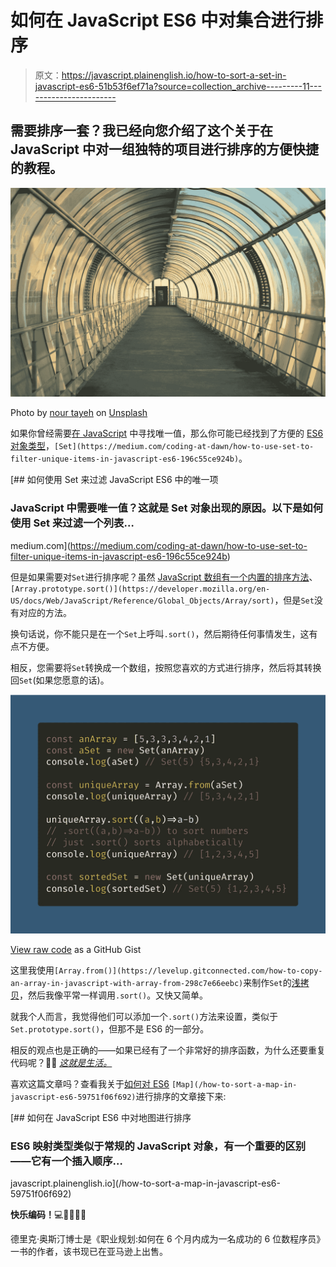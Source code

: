 # 如何在 JavaScript ES6 中对集合进行排序

> 原文：<https://javascript.plainenglish.io/how-to-sort-a-set-in-javascript-es6-51b53f6ef71a?source=collection_archive---------11----------------------->

## 需要排序一套？我已经向您介绍了这个关于在 JavaScript 中对一组独特的项目进行排序的方便快捷的教程。

![](img/348e876bff53643ec6b57192b38c8bff.png)

Photo by [nour tayeh](https://unsplash.com/@nourtayeh?utm_source=medium&utm_medium=referral) on [Unsplash](https://unsplash.com?utm_source=medium&utm_medium=referral)

如果你曾经需要[在 JavaScript](https://levelup.gitconnected.com/how-to-find-unique-values-by-property-in-an-array-of-objects-in-javascript-50ca23db8ccc) 中寻找唯一值，那么你可能已经找到了方便的 [ES6](https://medium.com/coding-at-dawn/tagged/es6) [对象类型](https://levelup.gitconnected.com/how-to-check-for-an-object-in-javascript-object-null-check-3b2632330296)，`[Set](https://medium.com/coding-at-dawn/how-to-use-set-to-filter-unique-items-in-javascript-es6-196c55ce924b)`。

[](https://medium.com/coding-at-dawn/how-to-use-set-to-filter-unique-items-in-javascript-es6-196c55ce924b) [## 如何使用 Set 来过滤 JavaScript ES6 中的唯一项

### JavaScript 中需要唯一值？这就是 Set 对象出现的原因。以下是如何使用 Set 来过滤一个列表…

medium.com](https://medium.com/coding-at-dawn/how-to-use-set-to-filter-unique-items-in-javascript-es6-196c55ce924b) 

但是如果需要对`Set`进行排序呢？虽然 [JavaScript 数组有一个内置的排序方法](https://medium.com/coding-at-dawn/how-to-sort-an-array-numerically-in-javascript-2b22710e3958)、`[Array.prototype.sort()](https://developer.mozilla.org/en-US/docs/Web/JavaScript/Reference/Global_Objects/Array/sort)`，但是`Set`没有对应的方法。

换句话说，你不能只是在一个`Set`上呼叫`.sort()`，然后期待任何事情发生，这有点不方便。

相反，您需要将`Set`转换成一个数组，按照您喜欢的方式进行排序，然后将其转换回`Set`(如果您愿意的话)。

![](img/9c19e13c1b2e5f6a4bb8fb272f958c57.png)

[View raw code](https://gist.github.com/DoctorDerek/e98e591e15b5f2777f56e1e260865368) as a GitHub Gist

这里我使用`[Array.from()](https://levelup.gitconnected.com/how-to-copy-an-array-in-javascript-with-array-from-298c7e66eebc)`来制作`Set`的[浅拷贝](/how-to-deep-copy-objects-and-arrays-in-javascript-7c911359b089)，然后我像平常一样调用`.sort()`。又快又简单。

就我个人而言，我觉得他们可以添加一个`.sort()`方法来设置，类似于`Set.prototype.sort()`，但那不是 ES6 的一部分。

相反的观点也是正确的——如果已经有了一个非常好的排序函数，为什么还要重复代码呢？🤷‍♂️ [*这就是生活。*](https://www.urbandictionary.com/define.php?term=cest%20la%20vie)

喜欢这篇文章吗？查看我关于[如何对 ES6](/how-to-sort-a-map-in-javascript-es6-59751f06f692) `[Map](/how-to-sort-a-map-in-javascript-es6-59751f06f692)`进行排序的文章接下来:

[](/how-to-sort-a-map-in-javascript-es6-59751f06f692) [## 如何在 JavaScript ES6 中对地图进行排序

### ES6 映射类型类似于常规的 JavaScript 对象，有一个重要的区别——它有一个插入顺序…

javascript.plainenglish.io](/how-to-sort-a-map-in-javascript-es6-59751f06f692) 

**快乐编码！**💻🎃🍂🌠🍁

德里克·奥斯汀博士是《职业规划:如何在 6 个月内成为一名成功的 6 位数程序员》一书的作者，该书现已在亚马逊上出售。